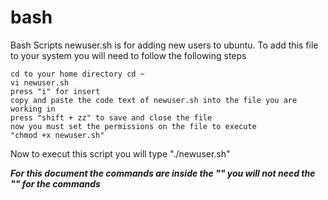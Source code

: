 # bash
Bash Scripts
newuser.sh is for adding new users to ubuntu.
To add this file to your system you will need to follow the following steps
    
    cd to your home directory cd ~
    vi newuser.sh
    press "i" for insert
    copy and paste the code text of newuser.sh into the file you are working in
    press "shift + zz" to save and close the file
    now you must set the permissions on the file to execute
    "chmod +x newuser.sh"
    
Now to execut this script you will type "./newuser.sh"


***For this document the commands are inside the "" you will not need the "" for the commands***
